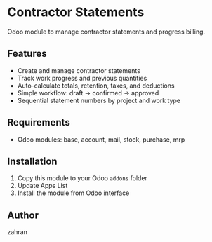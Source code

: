 # Contractor Statements

Odoo module to manage contractor statements and progress billing.

## Features

- Create and manage contractor statements
- Track work progress and previous quantities
- Auto-calculate totals, retention, taxes, and deductions
- Simple workflow: draft → confirmed → approved
- Sequential statement numbers by project and work type

## Requirements

- Odoo modules: base, account, mail, stock, purchase, mrp

## Installation

1. Copy this module to your Odoo `addons` folder
2. Update Apps List
3. Install the module from Odoo interface

## Author

zahran
